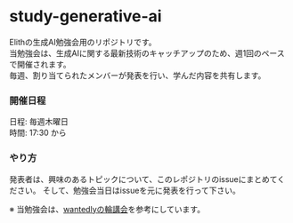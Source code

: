 # study-generative-ai

Elithの生成AI勉強会用のリポジトリです。  
当勉強会は、生成AIに関する最新技術のキャッチアップのため、週1回のペースで開催されます。  
毎週、割り当てられたメンバーが発表を行い、学んだ内容を共有します。  

### 開催日程
日程: 毎週木曜日  
時間: 17:30 から

### やり方
発表者は、興味のあるトピックについて、このレポジトリのissueにまとめてください。
そして、勉強会当日はissueを元に発表を行って下さい。

※ 当勉強会は、[wantedlyの輪講会](https://github.com/wantedly/machine-learning-round-table)を参考にしています。
